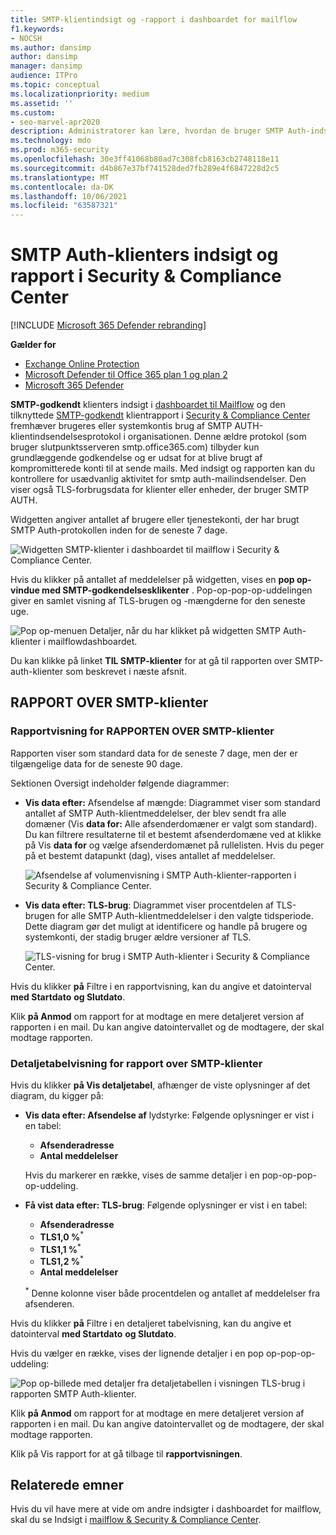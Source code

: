 ```yaml
---
title: SMTP-klientindsigt og -rapport i dashboardet for mailflow
f1.keywords:
- NOCSH
ms.author: dansimp
author: dansimp
manager: dansimp
audience: ITPro
ms.topic: conceptual
ms.localizationpriority: medium
ms.assetid: ''
ms.custom:
- seo-marvel-apr2020
description: Administratorer kan lære, hvordan de bruger SMTP Auth-indsigt og -rapport i Mailflow-dashboardet i Security & Compliance Center til at overvåge mailafsendere i deres organisation, der bruger godkendt SMTP (SMTP AUTH) til at sende mails.
ms.technology: mdo
ms.prod: m365-security
ms.openlocfilehash: 30e3ff41068b80ad7c308fcb8163cb2748118e11
ms.sourcegitcommit: d4b867e37bf741528ded7fb289e4f6847228d2c5
ms.translationtype: MT
ms.contentlocale: da-DK
ms.lasthandoff: 10/06/2021
ms.locfileid: "63587321"
---
```

# <a name="smtp-auth-clients-insight-and-report-in-the-security--compliance-center"></a>SMTP Auth-klienters indsigt og rapport i Security & Compliance Center

[!INCLUDE [Microsoft 365 Defender rebranding](../includes/microsoft-defender-for-office.md)]

**Gælder for**
- [Exchange Online Protection](exchange-online-protection-overview.md)
- [Microsoft Defender til Office 365 plan 1 og plan 2](defender-for-office-365.md)
- [Microsoft 365 Defender](../defender/microsoft-365-defender.md)

**SMTP-godkendt** klienters indsigt i [dashboardet til Mailflow](mail-flow-insights-v2.md) og den tilknyttede [SMTP-godkendt](#smtp-auth-clients-report) klientrapport i [Security & Compliance Center](https://protection.office.com) fremhæver brugeres eller systemkontis brug af SMTP AUTH-klientindsendelsesprotokol i organisationen. Denne ældre protokol (som bruger slutpunktsserveren smtp.office365.com) tilbyder kun grundlæggende godkendelse og er udsat for at blive brugt af kompromitterede konti til at sende mails. Med indsigt og rapporten kan du kontrollere for usædvanlig aktivitet for smtp auth-mailindsendelser. Den viser også TLS-forbrugsdata for klienter eller enheder, der bruger SMTP AUTH.

Widgetten angiver antallet af brugere eller tjenestekonti, der har brugt SMTP Auth-protokollen inden for de seneste 7 dage.

![Widgetten SMTP-klienter i dashboardet til mailflow i Security & Compliance Center.](../../media/mfi-smtp-auth-clients-report-widget.png)

Hvis du klikker på antallet af meddelelser på widgetten, vises en **pop op-vindue med SMTP-godkendelsesklikenter** . Pop-op-pop-op-uddelingen giver en samlet visning af TLS-brugen og -mængderne for den seneste uge.

![Pop op-menuen Detaljer, når du har klikket på widgetten SMTP Auth-klienter i mailflowdashboardet.](../../media/mfi-smtp-auth-clients-report-details.png)

Du kan klikke på linket **TIL SMTP-klienter** for at gå til rapporten over SMTP-auth-klienter som beskrevet i næste afsnit.

## <a name="smtp-auth-clients-report"></a>RAPPORT OVER SMTP-klienter

### <a name="report-view-for-the-smtp-auth-clients-report"></a>Rapportvisning for RAPPORTEN OVER SMTP-klienter

Rapporten viser som standard data for de seneste 7 dage, men der er tilgængelige data for de seneste 90 dage.

Sektionen Oversigt indeholder følgende diagrammer:

- **Vis data efter:** Afsendelse af mængde: Diagrammet viser som standard antallet af SMTP Auth-klientmeddelelser, der blev sendt fra alle domæner (Vis **data for:** Alle afsenderdomæner er valgt som standard). Du kan filtrere resultaterne til et bestemt afsenderdomæne ved at klikke på Vis **data for** og vælge afsenderdomænet på rullelisten. Hvis du peger på et bestemt datapunkt (dag), vises antallet af meddelelser.

  ![Afsendelse af volumenvisning i SMTP Auth-klienter-rapporten i Security & Compliance Center.](../../media/mfi-smtp-auth-clients-report-sending-volume-view.png)

- **Vis data efter: TLS-brug**: Diagrammet viser procentdelen af TLS-brugen for alle SMTP Auth-klientmeddelelser i den valgte tidsperiode. Dette diagram gør det muligt at identificere og handle på brugere og systemkonti, der stadig bruger ældre versioner af TLS.

  ![TLS-visning for brug i SMTP Auth-klienter i Security & Compliance Center.](../../media/mfi-smtp-auth-clients-report-tls-usage-view.png)

Hvis du klikker **på** Filtre i en rapportvisning, kan du angive et datointerval **med Startdato** **og Slutdato**.

Klik **på Anmod** om rapport for at modtage en mere detaljeret version af rapporten i en mail. Du kan angive datointervallet og de modtagere, der skal modtage rapporten.

### <a name="details-table-view-for-the-smtp-auth-clients-report"></a>Detaljetabelvisning for rapport over SMTP-klienter

Hvis du klikker **på Vis detaljetabel**, afhænger de viste oplysninger af det diagram, du kigger på:

- **Vis data efter: Afsendelse af** lydstyrke: Følgende oplysninger er vist i en tabel:

  - **Afsenderadresse**
  - **Antal meddelelser**

  Hvis du markerer en række, vises de samme detaljer i en pop-op-pop-op-uddeling.

- **Få vist data efter: TLS-brug**: Følgende oplysninger er vist i en tabel:

  - **Afsenderadresse**
  - **TLS1,0 %**<sup>\*</sup>
  - **TLS1,1 %**<sup>\*</sup>
  - **TLS1,2 %**<sup>\*</sup>
  - **Antal meddelelser**

  <sup>\*</sup> Denne kolonne viser både procentdelen og antallet af meddelelser fra afsenderen.

Hvis du klikker **på** Filtre i en detaljeret tabelvisning, kan du angive et datointerval **med Startdato** **og Slutdato**.

Hvis du vælger en række, vises der lignende detaljer i en pop op-pop-op-uddeling:

![Pop op-billede med detaljer fra detaljetabellen i visningen TLS-brug i rapporten SMTP Auth-klienter.](../../media/mfi-smtp-auth-clients-report-tls-usage-view-view-details-table-details.png)

Klik **på Anmod** om rapport for at modtage en mere detaljeret version af rapporten i en mail. Du kan angive datointervallet og de modtagere, der skal modtage rapporten.

Klik på Vis rapport for at gå tilbage til **rapportvisningen**.

## <a name="related-topics"></a>Relaterede emner

Hvis du vil have mere at vide om andre indsigter i dashboardet for mailflow, skal du se Indsigt i [mailflow & Security & Compliance Center](mail-flow-insights-v2.md).
